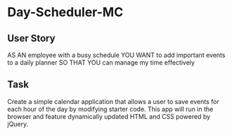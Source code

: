 # Day-Scheduler-MC

## User Story

AS AN employee with a busy schedule
YOU WANT to add important events to a daily planner
SO THAT YOU can manage my time effectively

## Task

Create a simple calendar application that allows a user to save events for each hour of the day by modifying starter code. This app will run in the browser and feature dynamically updated HTML and CSS powered by jQuery.